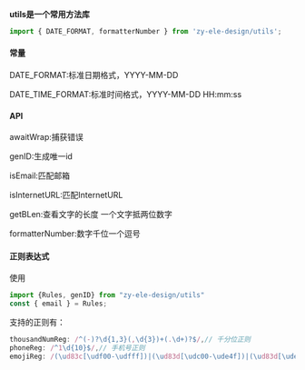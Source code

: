 **utils是一个常用方法库**

```javascript
import { DATE_FORMAT, formatterNumber } from 'zy-ele-design/utils';
```
#### 常量

DATE_FORMAT:标准日期格式，YYYY-MM-DD

DATE_TIME_FORMAT:标准时间格式，YYYY-MM-DD HH:mm:ss


#### API

awaitWrap:捕获错误

genID:生成唯一id

isEmail:匹配邮箱

isInternetURL:匹配InternetURL

getBLen:查看文字的长度  一个文字抵两位数字

formatterNumber:数字千位一个逗号

#### 正则表达式

使用

```javascript
import {Rules, genID} from "zy-ele-design/utils"
const { email } = Rules;
```

支持的正则有：

```javascript
thousandNumReg: /^(-)?\d{1,3}(,\d{3})+(.\d+)?$/,// 千分位正则
phoneReg: /^1\d{10}$/,// 手机号正则
emojiReg: /(\ud83c[\udf00-\udfff])|(\ud83d[\udc00-\ude4f])|(\ud83d[\ude80-\udeff])/,// emoji表情的正则
```